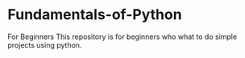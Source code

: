 # Fundamentals-of-Python

For Beginners
This repository is for beginners who what to do simple projects using python.

